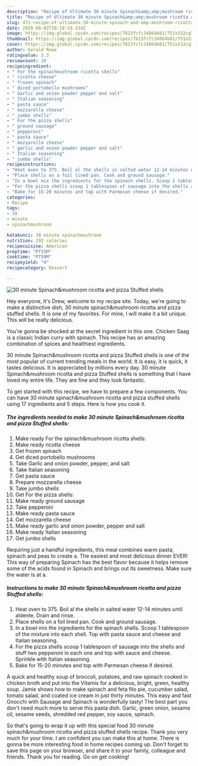 ```yaml
---
description: "Recipe of Ultimate 30 minute Spinach&amp;amp;mushroom ricotta and pizza Stuffed shells"
title: "Recipe of Ultimate 30 minute Spinach&amp;amp;mushroom ricotta and pizza Stuffed shells"
slug: 471-recipe-of-ultimate-30-minute-spinach-and-amp-mushroom-ricotta-and-pizza-stuffed-shells
date: 2020-06-02T18:18:19.334Z
image: https://img-global.cpcdn.com/recipes/7623fcfc34864b81/751x532cq70/30-minute-spinachmushroom-ricotta-and-pizza-stuffed-shells-recipe-main-photo.jpg
thumbnail: https://img-global.cpcdn.com/recipes/7623fcfc34864b81/751x532cq70/30-minute-spinachmushroom-ricotta-and-pizza-stuffed-shells-recipe-main-photo.jpg
cover: https://img-global.cpcdn.com/recipes/7623fcfc34864b81/751x532cq70/30-minute-spinachmushroom-ricotta-and-pizza-stuffed-shells-recipe-main-photo.jpg
author: Gerald Rowe
ratingvalue: 3.3
reviewcount: 10
recipeingredient:
- " For the spinachmushroom ricotta shells"
- " ricotta cheese"
- " frozen spinach"
- " diced portobello mushrooms"
- " Garlic and onion powder pepper and salt"
- " Italian seasoning"
- " pasta sauce"
- " mozzarella cheese"
- " jumbo shells"
- " For the pizza shells"
- " ground sausage"
- " pepperoni"
- " pasta sauce"
- " mozzarella cheese"
- " garlic and onion powder pepper and salt"
- " Italian seasoning"
- " jumbo shells"
recipeinstructions:
- "Heat oven to 375. Boil al the shells in salted water 12-14 minutes until aldente. Drain and rinse."
- "Place shells on a foil lined pan. Cook and ground sausage."
- "In a bowl mix the ingredients for the spinach shells. Scoop 1 tablespoon of the mixture into each shell. Top with pasta sauce and cheese and Italian seasoning."
- "For the pizza shells scoop 1 tablespoon of sausage into the shells and stuff two pepperoni in each one and top with sauce and cheese. Sprinkle with Italian seasoning."
- "Bake for 15-20 minutes and top with Parmesan cheese if desired."
categories:
- Recipe
tags:
- 30
- minute
- spinachmushroom

katakunci: 30 minute spinachmushroom 
nutrition: 292 calories
recipecuisine: American
preptime: "PT15M"
cooktime: "PT59M"
recipeyield: "4"
recipecategory: Dessert

---
```



![30 minute Spinach&amp;mushroom ricotta and pizza Stuffed shells](https://img-global.cpcdn.com/recipes/7623fcfc34864b81/751x532cq70/30-minute-spinachmushroom-ricotta-and-pizza-stuffed-shells-recipe-main-photo.jpg)

Hey everyone, it's Drew, welcome to my recipe site. Today, we're going to make a distinctive dish, 30 minute spinach&amp;mushroom ricotta and pizza stuffed shells. It is one of my favorites. For mine, I will make it a bit unique. This will be really delicious.

You&#39;re gonna be shocked at the secret ingredient in this one. Chicken Saag is a classic Indian curry with spinach. This recipe has an amazing combination of spices and healthiest ingredients.

30 minute Spinach&amp;mushroom ricotta and pizza Stuffed shells is one of the most popular of current trending meals in the world. It is easy, it is quick, it tastes delicious. It is appreciated by millions every day. 30 minute Spinach&amp;mushroom ricotta and pizza Stuffed shells is something that I have loved my entire life. They are fine and they look fantastic.


To get started with this recipe, we have to prepare a few components. You can have 30 minute spinach&amp;mushroom ricotta and pizza stuffed shells using 17 ingredients and 5 steps. Here is how you cook it.

<!--inarticleads1-->

##### The ingredients needed to make 30 minute Spinach&amp;mushroom ricotta and pizza Stuffed shells:

1. Make ready  For the spinach&amp;mushroom ricotta shells:
1. Make ready  ricotta cheese
1. Get  frozen spinach
1. Get  diced portobello mushrooms
1. Take  Garlic and onion powder, pepper, and salt
1. Take  Italian seasoning
1. Get  pasta sauce
1. Prepare  mozzarella cheese
1. Take  jumbo shells
1. Get  For the pizza shells:
1. Make ready  ground sausage
1. Take  pepperoni
1. Make ready  pasta sauce
1. Get  mozzarella cheese
1. Make ready  garlic and onion powder, pepper and salt
1. Make ready  Italian seasoning
1. Get  jumbo shells


Requiring just a handful ingredients, this meal combines warm pasta, spinach and peas to create a. The easiest and most delicious dinner EVER! This way of preparing Spinach has the best flavor because it helps remove some of the acids found in Spinach and brings out its sweetness. Make sure the water is at a. 

<!--inarticleads2-->

##### Instructions to make 30 minute Spinach&amp;mushroom ricotta and pizza Stuffed shells:

1. Heat oven to 375. Boil al the shells in salted water 12-14 minutes until aldente. Drain and rinse.
1. Place shells on a foil lined pan. Cook and ground sausage.
1. In a bowl mix the ingredients for the spinach shells. Scoop 1 tablespoon of the mixture into each shell. Top with pasta sauce and cheese and Italian seasoning.
1. For the pizza shells scoop 1 tablespoon of sausage into the shells and stuff two pepperoni in each one and top with sauce and cheese. Sprinkle with Italian seasoning.
1. Bake for 15-20 minutes and top with Parmesan cheese if desired.


A quick and healthy soup of broccoli, potatoes, and raw spinach cooked in chicken broth and put into the Vitamix for a delicious, bright, green, healthy soup. Jamie shows how to make spinach and feta filo pie, cucumber salad, tomato salad, and coated ice cream in just thirty minutes. This easy and fast Gnocchi with Sausage and Spinach is wonderfully tasty! The best part you don&#39;t need much more to serve this pasta dish. Garlic, green onion, sesame oil, sesame seeds, shredded red pepper, soy sauce, spinach. 

So that's going to wrap it up with this special food 30 minute spinach&amp;mushroom ricotta and pizza stuffed shells recipe. Thank you very much for your time. I am confident you can make this at home. There is gonna be more interesting food in home recipes coming up. Don't forget to save this page on your browser, and share it to your family, colleague and friends. Thank you for reading. Go on get cooking!
